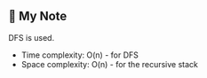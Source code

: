 ## 📝 My Note

DFS is used.

* Time complexity: O(n) - for DFS
* Space complexity: O(n) - for the recursive stack
